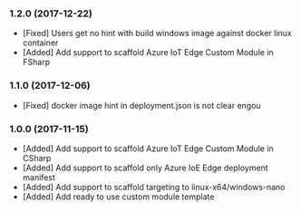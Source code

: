 ### 1.2.0 (2017-12-22)
* [Fixed] Users get no hint with build windows image against docker linux container
* [Added] Add support to scaffold Azure IoT Edge Custom Module in FSharp

### 1.1.0 (2017-12-06)
* [Fixed] docker image hint in deployment.json is not clear engou

### 1.0.0 (2017-11-15)
* [Added] Add support to scaffold Azure IoT Edge Custom Module in CSharp
* [Added] Add support to scaffold only Azure IoE Edge deployment manifest
* [Added] Add support to scaffold targeting to linux-x64/windows-nano
* [Added] Add ready to use custom module template